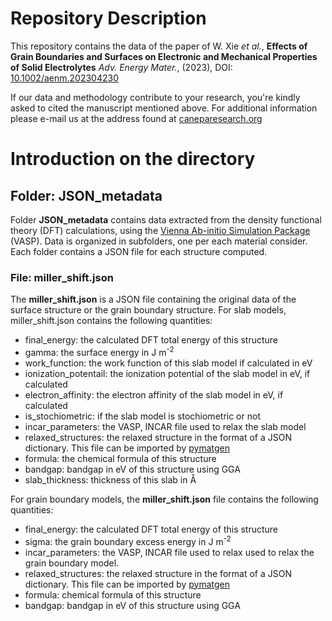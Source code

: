 # Repository Description
This repository contains the data of the paper of W. Xie *et al.*, **Effects of Grain Boundaries and Surfaces on Electronic and Mechanical Properties of Solid Electrolytes** *Adv. Energy Mater.*,  (2023), DOI: [10.1002/aenm.202304230](https://doi.org/10.1002/aenm.202304230)

If our data and methodology contribute to your research, you're kindly asked to cited the manuscript mentioned above.
For additional information please e-mail us at the address found at [caneparesearch.org](https://caneparesearch.org)

# Introduction on the directory

## Folder: JSON_metadata

Folder **JSON_metadata** contains data extracted from the density functional theory (DFT) calculations, using the [Vienna Ab-initio Simulation Package](https://vasp.at) (VASP). Data is organized in subfolders, one per each material consider. Each folder contains a JSON file for each structure computed.

### File: miller_shift.json
The **miller_shift.json** is a JSON file containing the original data of the surface structure or the grain boundary structure.
For slab models, miller_shift.json contains the following quantities:
- final_energy: the calculated DFT total energy of this structure
- gamma: the surface energy in J m<sup>-2</sup>
- work_function: the work function of this slab model if calculated in eV
- ionization_potentail: the ionization potential of the slab model in eV, if calculated
- electron_affinity: the electron affinity of the slab model in eV, if calculated
- is_stochiometric: if the slab model is stochiometric or not
- incar_parameters: the VASP, INCAR file used to relax the slab model
- relaxed_structures: the relaxed structure in the format of a JSON dictionary. This file can be imported by [pymatgen](https://pymatgen.org) 
- formula: the chemical formula of this structure
- bandgap: bandgap in eV of this structure using GGA
- slab_thickness: thickness of this slab in &Aring;

For grain boundary models, the **miller_shift.json** file contains the following quantities:
- final_energy: the calculated DFT total energy of this structure
- sigma: the grain boundary excess energy in J m<sup>-2</sup>
- incar_parameters: the VASP, INCAR file used to relax used to relax the grain boundary model. 
- relaxed_structures: the relaxed structure in the format of a JSON dictionary. This file can be imported by [pymatgen](https://pymatgen.org)  
- formula: chemical formula of this structure
- bandgap: bandgap in eV of this structure using GGA


